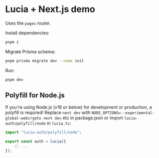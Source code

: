# Lucia + Next.js demo

Uses the `pages` router.

Install dependencies:

```bash
pnpm i
```

Migrate Prisma schema:

```bash
pnpm prisma migrate dev --name init
```

Run:

```bash
pnpm dev
```

## Polyfill for Node.js

If you're using Node.js (v18 or below) for development or production, a polyfill is required! Replace `next dev` with `NODE_OPTIONS=--experimental-global-webcrypto next dev` etc in package.json or import `lucia-auth/polyfill/node` in `lucia.ts`:

```ts
import "lucia-auth/polyfill/node";

export const auth = lucia({
	// ...
});
```
